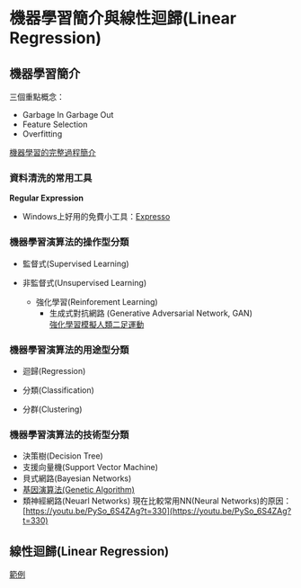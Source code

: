 # 機器學習簡介與線性迴歸(Linear Regression)

## 機器學習簡介

三個重點概念：

 - Garbage In Garbage Out
 - Feature Selection
 - Overfitting

[機器學習的完整過程簡介](https://youtu.be/X3paOmcrTjQ?t=27)

### 資料清洗的常用工具

**Regular Expression**

- Windows上好用的免費小工具：[Expresso](http://www.ultrapico.com/ExpressoDownload.htm)


### 機器學習演算法的操作型分類

- 監督式(Supervised Learning)

- 非監督式(Unsupervised Learning)
  - 強化學習(Reinforement Learning)
    - 生成式對抗網路 (Generative Adversarial Network, GAN)  
    [強化學習模擬人類二足運動](https://youtu.be/eVccQ82BekI)

### 機器學習演算法的用途型分類

- 迴歸(Regression)

- 分類(Classification)

- 分群(Clustering)

### 機器學習演算法的技術型分類

- 決策樹(Decision Tree)
- 支援向量機(Support Vector Machine)
- 貝式網路(Bayesian Networks)
- [基因演算法(Genetic Algorithm)](http://www.jade-cheng.com/au/coalhmm/optimization/)
- 類神經網路(Neuarl Networks)
  現在比較常用NN(Neural Networks)的原因：[https://youtu.be/PySo_6S4ZAg?t=330](https://youtu.be/PySo_6S4ZAg?t=330)

## 線性迴歸(Linear Regression)

[範例](./linear_regression.md)
